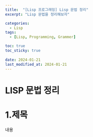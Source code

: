 ```yaml
---
title:  "[Lisp 프로그래밍] Lisp 문법 정리"
excerpt: "Lisp 문법을 정리해보자"

categories:
  - Lisp
tags:
  - [Lisp, Programming, Grammer]

toc: true
toc_sticky: true
 
date: 2024-01-21
last_modified_at: 2024-01-21
---
```



# LISP 문법 정리

1.제목
=============
내용